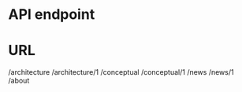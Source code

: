 # API endpoint

# URL

/architecture
/architecture/1
/conceptual
/conceptual/1
/news
/news/1
/about
